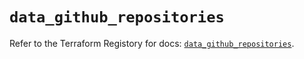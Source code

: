 # `data_github_repositories`

Refer to the Terraform Registory for docs: [`data_github_repositories`](https://registry.terraform.io/providers/integrations/github/5.27.0/docs/data-sources/repositories).
